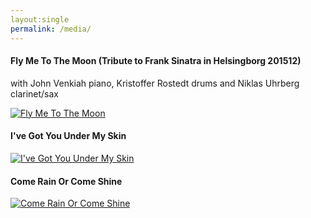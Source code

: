 ```yaml
---
layout:single
permalink: /media/
---
```


#### Fly Me To The Moon (Tribute to Frank Sinatra in Helsingborg 201512)
with John Venkiah piano, Kristoffer Rostedt drums and Niklas Uhrberg clarinet/sax

[![Fly Me To The Moon](http://img.youtube.com/vi/zcx--mUSjOA/3.jpg)](https://youtu.be/zcx--mUSjOA "Fly Me To The Moon") 


#### I've Got You Under My Skin
[![I've Got You Under My Skin](http://img.youtube.com/vi/ViZsfDUgHsc/1.jpg)](https://youtu.be/ViZsfDUgHsc "I've Got You Under My Skin") 

#### Come Rain Or Come Shine
[![Come Rain Or Come Shine](http://img.youtube.com/vi/07MYVEop3Mo/1.jpg)](https://youtu.be/07MYVEop3Mo "Come Rain Or Come Shine") 

